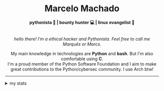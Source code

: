 <h1 align="center"> Marcelo Machado </h1> <!-- <img src="https://tryhackme-badges.s3.amazonaws.com/mmaachado.png" alt="TryHackMe"> -->
    
<div align="center">
<b>pythonista 🐍 | bounty hunter 💻 | linux evangelist 🐧</b>
<br>
<br>

<i>hello there! I'm a ethical hacker and Pythonista. Feel free to call me Marquês or Marcs.</i>

<p>

My main knowledge in technologies are **Python** and **bash**. But I'm also comfortable using **C**. <br/>
I'm a proud member of the Python Software Foundation and I aim to make great contributions to the Python/cybersec community. I use Arch btw!
</p>

</div>

---

<details closed>    
<summary>my stats</summary>

<!--START_SECTION:waka-->
**I'm an Early 🐤** 

```text
🌞 Morning    51 commits     ███░░░░░░░░░░░░░░░░░░░░░░   14.66% 
🌆 Daytime    141 commits    ██████████░░░░░░░░░░░░░░░   40.52% 
🌃 Evening    143 commits    ██████████░░░░░░░░░░░░░░░   41.09% 
🌙 Night      13 commits     █░░░░░░░░░░░░░░░░░░░░░░░░   3.74%

```


📊 **This Week I Spent My Time On** 

```text
⌚︎ Time Zone: America/Sao_Paulo

💬 Programming Languages: 
Markdown                 6 hrs 44 mins       ██████████████░░░░░░░░░░░   58.1% 
HTML                     1 hr 5 mins         ██░░░░░░░░░░░░░░░░░░░░░░░   9.4% 
JSON                     1 hr 2 mins         ██░░░░░░░░░░░░░░░░░░░░░░░   8.92% 
Assembly                 53 mins             ██░░░░░░░░░░░░░░░░░░░░░░░   7.62% 
TOML                     47 mins             █░░░░░░░░░░░░░░░░░░░░░░░░   6.79%

🔥 Editors: 
Zed                      6 hrs 23 mins       █████████████░░░░░░░░░░░░   55.11% 
VS Code                  3 hrs 58 mins       ████████░░░░░░░░░░░░░░░░░   34.25% 
Obsidian                 1 hr 13 mins        ██░░░░░░░░░░░░░░░░░░░░░░░   10.64%

💻 Operating System: 
Linux                    7 hrs 40 mins       ████████████████░░░░░░░░░   66.28% 
Windows                  3 hrs 54 mins       ████████░░░░░░░░░░░░░░░░░   33.72%

```


 Last Updated on 14/07/2025
<!--END_SECTION:waka-->

<!-- <div>
        <a target="_blank" rel="noopener noreferrer" href="https://github.com/mmaachado?tab=repositories"><img src="https://github-readme-stats.vercel.app/api/top-langs/?username=mmaachado&hide=html,css,swift,ruby&langs_count=6&hide_border=true&layout=compact&show_icons=true&line_height=10&theme=transparent&title_color=4a86d1&custom_title=favourite%20languages"
       alt="most used languages" align="right"></a>
     <a target="_blank" rel="noopener noreferrer" href="https://wakatime.com/@mmachado"><img width="400rem" src="https://github-readme-stats.vercel.app/api/wakatime?username=mmachado&theme=transparent&hide_border=true&hide=markdown,html,css,text,other,yaml,json,prolog,dart,docker,xml,gitconfig,TSQL&hide_title=true&line_height=50&langs_count=4&layout=default" alt="wakatime stats" align="left" /></a> 
        

</div>

 <img src="https://raw.githubusercontent.com/MicaelliMedeiros/micaellimedeiros/master/image/computer-illustration.png" min-width="400px" max-width="400px" width="400px" align="right" alt="computer-illustration.png"> -->
<!-- [![Buy me a coffee](https://img.shields.io/badge/Buy%20Me%20a%20Coffee-ffdd00?style=for-the-badge&logo=buy-me-a-coffee&logoColor=black)](https://www.buymeacoffee.com/anticodingclub) -->

</details>
